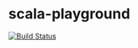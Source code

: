 # scala-playground

[![Build Status](https://travis-ci.org/kpbochenek/scala-playground.svg?branch=master)](https://travis-ci.org/kpbochenek/scala-playground)
